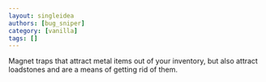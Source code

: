 ```yaml
---
layout: singleidea
authors: [bug_sniper]
category: [vanilla]
tags: []
---
```

Magnet traps that attract metal items out of your inventory, but also attract loadstones and are a means of getting rid of them.
